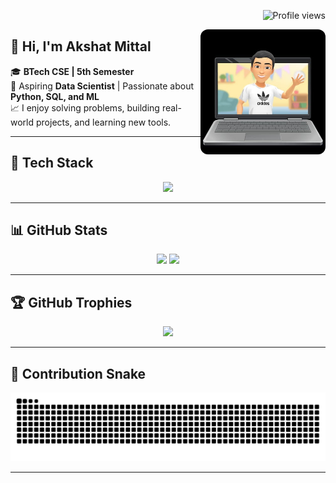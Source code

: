 <!-- Akshat-mittal1/Akshat-mittal1 is a ✨ special ✨ repository because its `README.md` appears on your GitHub profile. -->

<!-- 🧭 Profile Visitor Counter -->
<p align="right">
  <img src="https://komarev.com/ghpvc/?username=Akshat-mittal1&label=Visitors&color=0e75b6&style=flat-square" alt="Profile views" />
</p>

<!-- 🧑‍💼 About + Image Inline -->
<p align="left">
  <img align="right" src="https://github.com/Akshat-mittal1/Akshat-mittal1/blob/main/avtar2.jpg?raw=true" width="200" style="border-radius:12px;" alt="Akshat Mittal Avatar"/>

## 👋 Hi, I'm Akshat Mittal

🎓 **BTech CSE | 5th Semester**  
🚀 Aspiring **Data Scientist** | Passionate about **Python, SQL, and ML**  
📈 I enjoy solving problems, building real-world projects, and learning new tools.
</p>

---

## 🧰 Tech Stack

<p align="center">
  <img src="https://skillicons.dev/icons?i=python,mysql,html,css,java,github,excel,matplotlib" />
</p>

---

## 📊 GitHub Stats

<p align="center">
  <img src="https://github-readme-stats.vercel.app/api?username=Akshat-mittal1&show_icons=true&theme=tokyonight" width="48%"/>
  <img src="https://github-readme-streak-stats.herokuapp.com?user=Akshat-mittal1&theme=tokyonight" width="48%"/>
</p>

---

## 🏆 GitHub Trophies

<p align="center">
  <img src="https://github-profile-trophy.vercel.app/?username=Akshat-mittal1&theme=tokyonight&row=1&margin-w=10" />
</p>

---

## 🐍 Contribution Snake

<p align="center">
  <img src="https://raw.githubusercontent.com/Akshat-mittal1/snake/output/github-contribution-grid-snake.svg" alt="Snake animation" />
</p>

---

